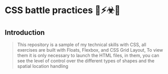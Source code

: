 # CSS battle practices 🥊⚡☣🤺

## Introduction

> This repository is a sample of my technical skills with CSS, all exercises are built with Floats, Flexbox, and CSS Grid Layout, To view them it is only necessary to launch the HTML files, in them, you can see the level of control over the different types of shapes and the spatial location handling
